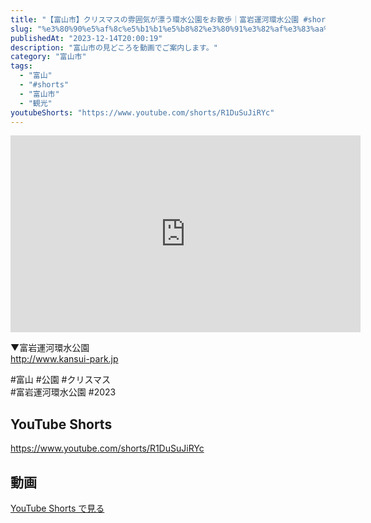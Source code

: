```yaml
---
title: "【富山市】クリスマスの雰囲気が漂う環水公園をお散歩｜富岩運河環水公園 #shorts"
slug: "%e3%80%90%e5%af%8c%e5%b1%b1%e5%b8%82%e3%80%91%e3%82%af%e3%83%aa%e3%82%b9%e3%83%9e%e3%82%b9%e3%81%ae%e9%9b%b0%e5%9b%b2%e6%b0%97%e3%81%8c%e6%bc%82%e3%81%86%e7%92%b0%e6%b0%b4%e5%85%ac%e5%9c%92%e3%82%92"
publishedAt: "2023-12-14T20:00:19"
description: "富山市の見どころを動画でご案内します。"
category: "富山市"
tags: 
  - "富山"
  - "#shorts"
  - "富山市"
  - "観光"
youtubeShorts: "https://www.youtube.com/shorts/R1DuSuJiRYc"
---
```


<iframe width="560" height="315" src="https://www.youtube.com/embed/EcvogdDuQr8" frameborder="0" allowfullscreen></iframe>

▼富岩運河環水公園<br />
http://www.kansui-park.jp

#富山 #公園 #クリスマス<br />
#富岩運河環水公園 #2023

## YouTube Shorts

https://www.youtube.com/shorts/R1DuSuJiRYc

## 動画

[YouTube Shorts で見る](https://www.youtube.com/shorts/R1DuSuJiRYc)

